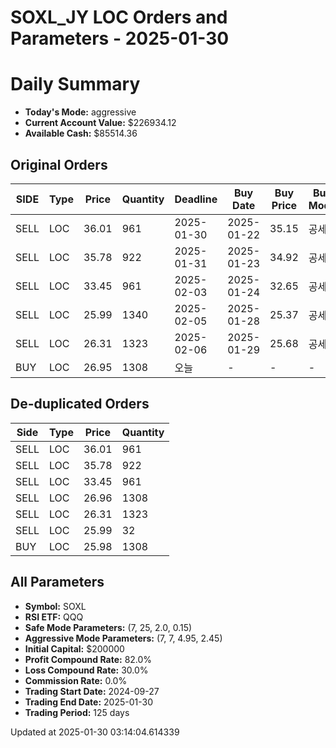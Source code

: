 # SOXL_JY LOC Orders and Parameters - 2025-01-30

# Daily Summary

- **Today's Mode:** aggressive
- **Current Account Value:** $226934.12
- **Available Cash:** $85514.36

## Original Orders

| SIDE | Type | Price | Quantity | Deadline | Buy Date | Buy Price | Buy Mode |
|------|------|-------|----------|----------|----------|-----------|----------|
| SELL | LOC | 36.01 | 961 | 2025-01-30 | 2025-01-22 | 35.15 | 공세 |
| SELL | LOC | 35.78 | 922 | 2025-01-31 | 2025-01-23 | 34.92 | 공세 |
| SELL | LOC | 33.45 | 961 | 2025-02-03 | 2025-01-24 | 32.65 | 공세 |
| SELL | LOC | 25.99 | 1340 | 2025-02-05 | 2025-01-28 | 25.37 | 공세 |
| SELL | LOC | 26.31 | 1323 | 2025-02-06 | 2025-01-29 | 25.68 | 공세 |
| BUY | LOC | 26.95 | 1308 | 오늘 | - | - | - |

## De-duplicated Orders

| Side | Type | Price | Quantity |
|------|------|-------|----------|
| SELL | LOC | 36.01 | 961 |
| SELL | LOC | 35.78 | 922 |
| SELL | LOC | 33.45 | 961 |
| SELL | LOC | 26.96 | 1308 |
| SELL | LOC | 26.31 | 1323 |
| SELL | LOC | 25.99 | 32 |
| BUY | LOC | 25.98 | 1308 |

## All Parameters

- **Symbol:** SOXL
- **RSI ETF:** QQQ
- **Safe Mode Parameters:** (7, 25, 2.0, 0.15)
- **Aggressive Mode Parameters:** (7, 7, 4.95, 2.45)
- **Initial Capital:** $200000
- **Profit Compound Rate:** 82.0%
- **Loss Compound Rate:** 30.0%
- **Commission Rate:** 0.0%
- **Trading Start Date:** 2024-09-27
- **Trading End Date:** 2025-01-30
- **Trading Period:** 125 days

Updated at 2025-01-30 03:14:04.614339
